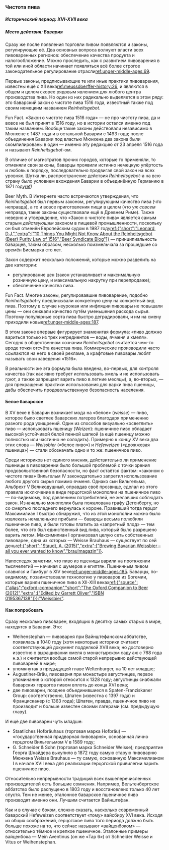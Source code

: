 ### Чистота пива

##### Исторический период: XVI-XVII века
##### Место действия: Бавария

Сразу же после появления торговли пивом появляются и законы, регулирующие её. Два основных вопроса волнуют власти всех пивоваренных регионов: обеспечение качества продукта и налогообложение. Можно проследить, как с развитием пивоварения в той или иной области начинает появляться всё более строгое законодательное регулирование отрасли[ref:unger-middle-ages:69]().

Первые законы, предписывающие те или иные практики пивоварения, известны ещё с XII века[ref:meussdoerffer-history:26](), и являются в общем и целом скорее рядовым явлением для любого центра производства пива. Но один из них радикально выделяется в этом ряду: это баварский закон о чистоте пива 1516 года, известный также под своим немецким названием *Reinheitsgebot*.

Fun Fact. «Закон о чистоте пива 1516 года» — не про чистоту пива, да и вовсе не был принят в 1516 году, но в истории остался именно под таким названием. Вообще такие законы действовали независимо в Мюнхене с 1487 года и в остальной Баварии с 1493 года; после объединения Баварии под властью Мюнхена два закона были скомпилированы в один — именно эту редакцию от 23 апреля 1516 года и называют *Reinheitsgebot*-ом.

В отличие от магистратов прочих городов, которые то применяли, то отменяли свои законы, баварцы проявили истинно немецкую упёртость и любовь к порядку, последовательно продвигая свой закон на всех уровнях. Шутка ли, распространение действия *Reinheitsgebot*-а на всю страну было условием вхождения Баварии в объединённую Германию в 1871 году[ref](https://en.wikipedia.org/wiki/Reinheitsgebot)!

Beer Myth. В Интернете часто встречаются утверждения, что *Reinheitsgebot* был первым законом, регулирующим качество пива (что неправда), а то и вовсе приготовления пищи в целом (что *уж совсем* неправда, такие законы существовали ещё в Древнем Риме). Также неверно и утверждение, что «Закон о чистоте пива» является самым старым *действующим* законом в пищевой промышленности, поскольку он был отменён Европейским судом в 1987 году[ref:{"short":"Leonard, D.J.","extra":["10 Things You Might Not Know About the Reinheitsgebot (Beer) Purity Law of 1516","Beer Syndicate Blog"]}](https://beersyndicate.com/blog/tag/oldest-food-safety-law/) — принципиальность баварцев, таким образом, несколько поизмельчала за прошедшие со времён Бисмарка сто лет.

Закон содержит несколько положений, которые можно разделить на две категории:
  * регулирование цен (закон устанавливает и максимальную розничную цену, и максимальную накрутку при перепродаже);
  * обеспечение качества пива.

Fun Fact. Многие законы, регулировавшие пивоварение, подобно *Reinheitsgebot*-у предписывали конкретную цену на конкретный вид пива. Поэтому в случае неурожая или инфляции пивовары не повышали цены — они снижали качество путём уменьшения расхода сырья. Поэтому популярные сорта пива быстро деградировали, и им на смену приходили новые[ref:unger-middle-ages:187]().

В этом законе впервые фигурирует знаменитая формула: «пиво должно вариться только из трех ингредиентов — воды, ячменя и хмеля». Сегодня в общественном сознании *Reinheitsgebot* считается чем-то вроде точки отсчёта качества пива. Коммерческие производили часто ссылаются на него в своей рекламе, а крафтовые пивовары любят называть свои заведения «1516».

В реальности же эта формула была введена, во-первых, для контроля качества (так как явно требует использовать хмель и не использовать грют, а также запрещает варить пиво в летние месяцы), а, во-вторых, — для прекращения практики использования для варки пива пшеницы, дабы обеспечить продовольственную безопасность населения.

#### Белое баварское

В XV веке в Баварии возникает мода на «белое» (*weisse*) — пиво, которое было светлее баварских лагеров благодаря применению разного рода ухищрений. Один из способов визуально «осветлить» пиво — использовать пшеницу (*Weizen*): пшеничное пиво обладает высокой устойчивой белой пенной шапкой (а ещё пшеницу можно полностью или частично не солодить). Примерно к концу XV века два этих слова — *Weissbier* («белое пиво») и *Hefeweizen* («дрожжевая пшеница») — стали обозначать одно и то же: пшеничное пиво.

Среди историков нет единого мнения, действительно ли применение пшеницы в пивоварении было большой проблемой с точки зрения продовольственной безопасности, но факт остаётся фактом: «законом о чистоте пива» Вильгельм  IV законодательно запретил использование любого другого сырья помимо ячменя. Однако сын Вильгельма, Альбрехт V Великодушный, оправдав своё прозвище, сделал из этого правила исключение в виде герцогской монополии на пшеничное пиво — по-видимому, под давлением потребителей, не желавших соблюдать закон. Изначально монополия была пожалована графу Дегенбергу, но со смертью последнего вернулась к короне. Правивший тогда герцог Максимилиан I быстро обнаружил, что из этой монополии можно было извлекать немаленькие прибыли — баварцы весьма полюбили пшеничное пиво, и были готовы платить за «запретный плод» — тем более, что это был единственный вид пива, который было разрешено варить летом. Максимилиан I организовал целую сеть собственных пивоварен, одна из которых — Weisse Brauhaus — существует по сей день[ref:{"short":"Staudt, A. (2015)","extra":["Brewing Bavarian Weissbier – all you ever wanted to know","brau!magazin"]}](https://braumagazin.de/article/brewing-bavarian-weissbier-all-you-ever-wanted-to-know/).

Напоследок заметим, что пиво из пшеницы варили на протяжении тысячелетий — начиная с шумеров и египтян. Пшеничным пивом славился и Гамбург в XIV веке[ref:unger-middle-ages:185](). Баварцы, по-видимому, позаимствовали технологию у пивоваров из Богемии, которые варили пшеничное пиво в XII-XIII веках[ref:{"source":{"alias":"oxford-companion","short":"The Oxford Companion to Beer (2012)","extra":["Edited by Garrett Oliver","ISBN 0195367138"]}}:"Weissbier"]().

#### Как попробовать

Сразу несколько пивоварен, входящих в десятку самых старых в мире, находятся в Баварии. Это:
  * Weihenstephan — пивоварня при Вайнштефанском аббатстве, появилась в 1040 году (хотя некоторые историки считают соответствующий документ подделкой XVII века; но достоверно известно о выращивании хмеля в монастырском саду аж с 768 года н.э.) и считается вообще самой старой непрерывно действующей пивоварней в мире;
  * упомянутая в предыдущей главе Weltenburger, на 10 лет младше;
  * Augustiner-Bräu, пивоварня при монастыре августинцев, первое упоминание о которой относится к 1328 году; августинцы снабжали баварских герцогов пивом вплоть до конца XVI века;
  * две пивоварни, позднее объединившиеся в Spaten-Franziskaner Group: соответственно, Шпатен (известна с 1397 года) и Францисканер (с 1363 года); Шпатен, правда, пшеничное пиво не производит и больше известен своими лагерами (см. предыдущую главу).

И ещё две пивоварни чуть младше:
  * Staatliches Hofbräuhaus (торговая марка Hofbräu) — «государственная придворная пивоварня», основанная лично герцогом Вильгельмом V в 1589 году;
  * G. Schneider & Sohn (торговая марка Schneider Weisse); предприятие Георга Шнайдера выкупило в 1872 году самую старую пивоварню Мюнхена Weisse Brauhaus — ту самую, основанную Максимилианом I в начале XVII века для реализации герцогской привилегии варить пшеничное пиво.

Относительно непрерывности традиций всех вышеперечисленных производителей есть большие сомнения. Например, Вельтенбергское аббатство было распущено в 1803 году и восстановлено только 40 лет спустя. Тем не менее, эталонное баварское пшеничное пиво производят именно они. Лучшим считается Вайнштефан.

Как и в случае с боком, сложно сказать, насколько современный баварский Hefeweizen соответствует «тому» вайсбиру XVI века. Исходя из общих соображений, герцогское пиво того периода должно быть больше похоже на то, что сейчас называют «вайценбоком» — относительно тёмное и крепкое пшеничное. Эталонные примеры вайценбока — Mein Aventinus (он же «Tap 6») от Schneider Weisse и Vitus от Weihenstephan.